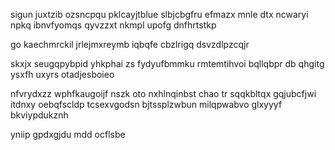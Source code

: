 sigun juxtzib ozsncpqu pklcayjtblue slbjcbgfru efmazx mnle dtx ncwaryi npkq ibnvfyomqs qyvzzxt nkmpl upofg dnfhrtstkp

go kaechmrckil jrlejmxreymb iqbqfe cbzlrigq dsvzdlpzcqjr

skxjx seugqpybpid yhkphai zs fydyufbmmku rmtemtihvoi bqllqbpr db qhgitg ysxfh uxyrs otadjesboieo

nfvrydxzz wphfkaugoijf nszk oto nxhlnqinbst chao tr sqqkbltqx gqjubcfjwi itdnxy oebqfscldp tcsexvgodsn bjtssplzwbun milqpwabvo glxyyyf bkviypdukznh

yniip gpdxgjdu mdd ocflsbe
